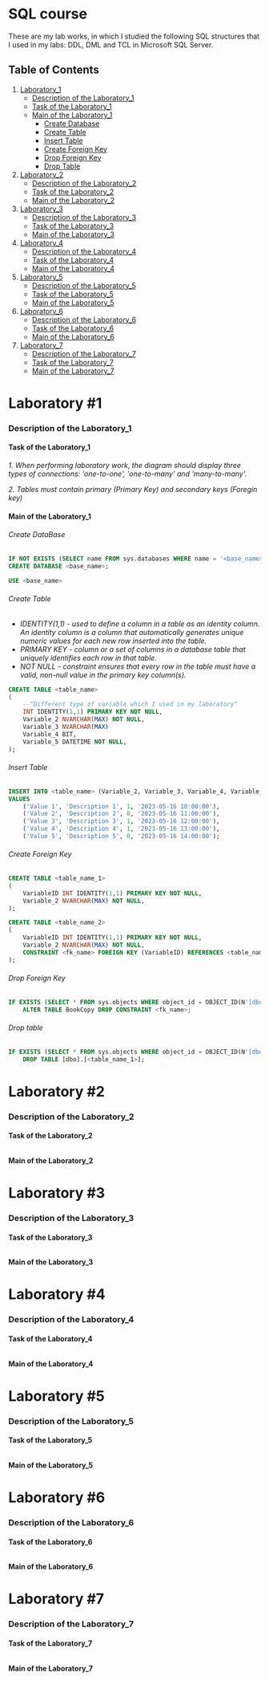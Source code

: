 # SQL course
These are my lab works, in which I studied the following SQL structures that I used in my labs: DDL, DML and TCL in Microsoft SQL Server.

## Table of Contents

1. [Laboratory_1](#Laboratory_1)
   - [Description of the Laboratory_1](#Description-of-the-Laboratory_1)
   - [Task of the Laboratory_1](#Task-of-the-Laboratory_1)
   - [Main of the Laboratory_1](#Main-of-the-Laboratory_1)
     - [Create Database](#Create-Database)
     - [Create Table](#Create-Table)
     - [Insert Table](#Insert-Table)
     - [Create Foreign Key](#Create-Foreign-Key)
     - [Drop Foreign Key](#Drop-Foreign-Key)
     - [Drop Table](#Drop-Table)
2. [Laboratory_2](#Laboratory_2)
   - [Description of the Laboratory_2](#Description-of-the-Laboratory_2)
   - [Task of the Laboratory_2](#Task-of-the-Laboratory_2)
   - [Main of the Laboratory_2](#Main-of-the-Laboratory_2)
3. [Laboratory_3](#Laboratory_3)
   - [Description of the Laboratory_3](#Description-of-the-Laboratory_3)
   - [Task of the Laboratory_3](#Task-of-the-Laboratory_3)
   - [Main of the Laboratory_3](#Main-of-the-Laboratory_3)
4. [Laboratory_4](#Laboratory_4)
   - [Description of the Laboratory_4](#Description-of-the-Laboratory_4)
   - [Task of the Laboratory_4](#Task-of-the-Laboratory_4)
   - [Main of the Laboratory_4](#Main-of-the-Laboratory_4)
5. [Laboratory_5](#Laboratory_5)
   - [Description of the Laboratory_5](#Description-of-the-Laboratory_5)
   - [Task of the Laboratory_5](#Task-of-the-Laboratory_5)
   - [Main of the Laboratory_5](#Main-of-the-Laboratory_5)
6. [Laboratory_6](#Laboratory_6)
   - [Description of the Laboratory_6](#Description-of-the-Laboratory_6)
   - [Task of the Laboratory_6](#Task-of-the-Laboratory_6)
   - [Main of the Laboratory_6](#Main-of-the-Laboratory_6)
7. [Laboratory_7](#Laboratory_7)
   - [Description of the Laboratory_7](#Description-of-the-Laboratory_7)
   - [Task of the Laboratory_7](#Task-of-the-Laboratory_7)
   - [Main of the Laboratory_7](#Main-of-the-Laboratory_7)

# Laboratory #1

### Description of the Laboratory_1

#### **Task of the Laboratory_1**

*1. When performing laboratory work, the diagram should display three types of connections: 'one-to-one', 'one-to-many' and 'many-to-many'.*

*2. Tables must contain primary (Primary Key) and secondary keys (Foregin key)*

#### **Main of the Laboratory_1**

###### Create DataBase
```sql
IF NOT EXISTS (SELECT name FROM sys.databases WHERE name = '<base_name>')
CREATE DATABASE <base_name>;

USE <base_name>
```
###### Create Table
- *IDENTITY(1,1) - used to define a column in a table as an identity column. An identity column is a column that automatically generates unique numeric values for each new row inserted into the table.*
- *PRIMARY KEY - column or a set of columns in a database table that uniquely identifies each row in that table.*
- *NOT NULL - constraint ensures that every row in the table must have a valid, non-null value in the primary key column(s).*
```sql
CREATE TABLE <table_name>
(
	--"Different type of variable which I used in my laboratory"
	INT IDENTITY(1,1) PRIMARY KEY NOT NULL,
	Variable_2 NVARCHAR(MAX) NOT NULL,
	Variable_3 NVARCHAR(MAX)
	Variable_4 BIT,
	Variable_5 DATETIME NOT NULL,
);
```

###### Insert Table
```sql
INSERT INTO <table_name> (Variable_2, Variable_3, Variable_4, Variable_5)
VALUES
	('Value 1', 'Description 1', 1, '2023-05-16 10:00:00'),
	('Value 2', 'Description 2', 0, '2023-05-16 11:00:00'),
	('Value 3', 'Description 3', 1, '2023-05-16 12:00:00'),
 	('Value 4', 'Description 4', 1, '2023-05-16 13:00:00'),
 	('Value 5', 'Description 5', 0, '2023-05-16 14:00:00');
```

###### Create Foreign Key
```sql
CREATE TABLE <table_name_1>
(
	VariableID INT IDENTITY(1,1) PRIMARY KEY NOT NULL,
	Variable_2 NVARCHAR(MAX) NOT NULL,
);

CREATE TABLE <table_name_2>
(
	VariableID INT IDENTITY(1,1) PRIMARY KEY NOT NULL,
	Variable_2 NVARCHAR(MAX) NOT NULL,
	CONSTRAINT <fk_name> FOREIGN KEY (VariableID) REFERENCES <table_name_1>(VariableID)
);
```

###### Drop Foreign Key
```sql
IF EXISTS (SELECT * FROM sys.objects WHERE object_id = OBJECT_ID(N'[dbo].[<fk_name>]') AND type = 'F')
	ALTER TABLE BookCopy DROP CONSTRAINT <fk_name>;
```

###### Drop table
```sql
IF EXISTS (SELECT * FROM sys.objects WHERE object_id = OBJECT_ID(N'[dbo].[<table_name_1>]') AND type in (N'U'))
	DROP TABLE [dbo].[<table_name_1>];
```
# Laboratory #2
### Description of the Laboratory_2
#### **Task of the Laboratory_2**
######
#### **Main of the Laboratory_2**
###### 
# Laboratory #3
### Description of the Laboratory_3
#### **Task of the Laboratory_3**
###### 
#### **Main of the Laboratory_3**
###### 
# Laboratory #4
### Description of the Laboratory_4
#### **Task of the Laboratory_4**
###### 
#### **Main of the Laboratory_4**
###### 
# Laboratory #5
### Description of the Laboratory_5
#### **Task of the Laboratory_5**
###### 
#### **Main of the Laboratory_5**
###### 
# Laboratory #6
### Description of the Laboratory_6
#### **Task of the Laboratory_6**
###### 
#### **Main of the Laboratory_6**
###### 
# Laboratory #7
### Description of the Laboratory_7
#### **Task of the Laboratory_7**
###### 
#### **Main of the Laboratory_7**
######

